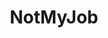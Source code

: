 ---
title: NotMyJob
crosslinks:
- MaliciousCompliance
- CrappyDesign
- funny
- xkcd
- mildlyinteresting
- mildlyinfuriating
- wildlypenis
- dontdeadopeninside
- DiWHY
- hmmm
- CrapperDesign
- pics
- keming
- SUBREDDITNAME
- firstworldanarchists
- de
- OSHA
- facepalm
- furry_irl
---